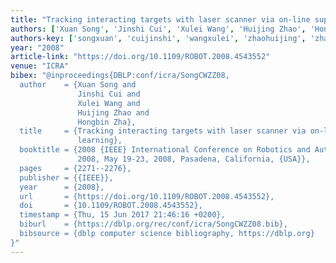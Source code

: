 ```yaml
---
title: "Tracking interacting targets with laser scanner via on-line supervised learning"
authors: ['Xuan Song', 'Jinshi Cui', 'Xulei Wang', 'Huijing Zhao', 'Hongbin Zha']
authors-key: ['songxuan', 'cuijinshi', 'wangxulei', 'zhaohuijing', 'zhahongbin']
year: "2008"
article-link: "https://doi.org/10.1109/ROBOT.2008.4543552"
venue: "ICRA"
bibex: "@inproceedings{DBLP:conf/icra/SongCWZZ08,
  author    = {Xuan Song and
               Jinshi Cui and
               Xulei Wang and
               Huijing Zhao and
               Hongbin Zha},
  title     = {Tracking interacting targets with laser scanner via on-line supervised
               learning},
  booktitle = {2008 {IEEE} International Conference on Robotics and Automation, {ICRA}
               2008, May 19-23, 2008, Pasadena, California, {USA}},
  pages     = {2271--2276},
  publisher = {{IEEE}},
  year      = {2008},
  url       = {https://doi.org/10.1109/ROBOT.2008.4543552},
  doi       = {10.1109/ROBOT.2008.4543552},
  timestamp = {Thu, 15 Jun 2017 21:46:16 +0200},
  biburl    = {https://dblp.org/rec/conf/icra/SongCWZZ08.bib},
  bibsource = {dblp computer science bibliography, https://dblp.org}
}"
---
```

